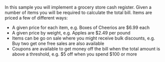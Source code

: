 In this sample you will implement a grocery store cash register.  Given a number of items you will be required to calculate the total bill.  Items are priced a few of different ways:
               
- A given price for each item, e.g. Boxes of Cheerios are $6.99 each
- A given price by weight, e.g. Apples are $2.49 per pound
- Items can be go on sale where you might receive bulk discounts, e.g. Buy two get one free sales are also available
- Coupons are available to get money off the bill when the total amount is above a threshold, e.g. $5 off when you spend $100 or more